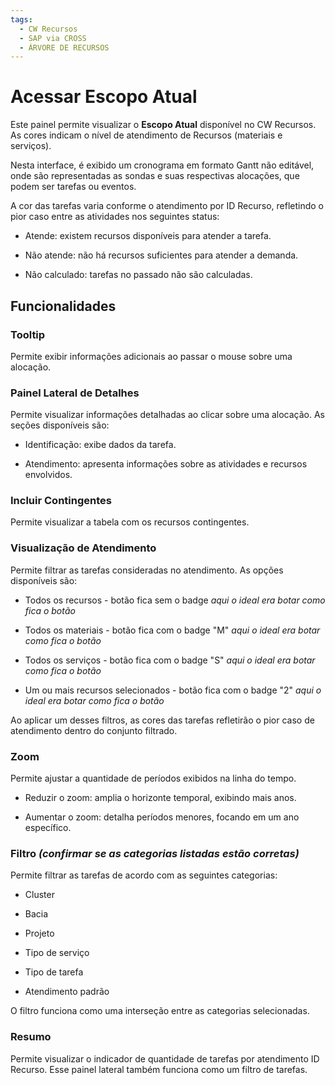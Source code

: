 ```yaml
---
tags:
  - CW Recursos
  - SAP via CROSS
  - ÁRVORE DE RECURSOS
---
```

# Acessar Escopo Atual

Este painel permite visualizar o **Escopo Atual** disponível no CW Recursos. As cores indicam o nível de atendimento de Recursos (materiais e serviços).  

Nesta interface, é exibido um cronograma em formato Gantt não editável, onde são representadas as sondas e suas respectivas alocações, que podem ser tarefas ou eventos.  

A cor das tarefas varia conforme o atendimento por ID Recurso, refletindo o pior caso entre as atividades nos seguintes status:

- Atende: existem recursos disponíveis para atender a tarefa.  

- Não atende: não há recursos suficientes para atender a demanda.  

- Não calculado: tarefas no passado não são calculadas.  

## Funcionalidades

### Tooltip

Permite exibir informações adicionais ao passar o mouse sobre uma alocação.  

### Painel Lateral de Detalhes

Permite visualizar informações detalhadas ao clicar sobre uma alocação. As seções disponíveis são: 

- Identificação: exibe dados da tarefa.  

- Atendimento: apresenta informações sobre as atividades e recursos envolvidos.  

### Incluir Contingentes

Permite visualizar a tabela com os recursos contingentes.  

### Visualização de Atendimento
Permite filtrar as tarefas consideradas no atendimento. As opções disponíveis são:  

- Todos os recursos - botão fica sem o badge *aqui o ideal era botar como fica o botão*  

- Todos os materiais - botão fica com o badge "M" *aqui o ideal era botar como fica o botão* 

- Todos os serviços - botão fica com o badge "S" *aqui o ideal era botar como fica o botão* 

- Um ou mais recursos selecionados - botão fica com o badge "2" *aqui o ideal era botar como fica o botão* 

Ao aplicar um desses filtros, as cores das tarefas refletirão o pior caso de atendimento dentro do conjunto filtrado.  

### Zoom

Permite ajustar a quantidade de períodos exibidos na linha do tempo. 

- Reduzir o zoom: amplia o horizonte temporal, exibindo mais anos.  

- Aumentar o zoom: detalha períodos menores, focando em um ano específico.  

### Filtro *(confirmar se as categorias listadas estão corretas)*  
Permite filtrar as tarefas de acordo com as seguintes categorias: 

- Cluster

- Bacia  

- Projeto

- Tipo de serviço

- Tipo de tarefa  

- Atendimento padrão

O filtro funciona como uma interseção entre as categorias selecionadas.  

### Resumo
Permite visualizar o indicador de quantidade de tarefas por atendimento ID Recurso. Esse painel lateral também funciona como um filtro de tarefas.